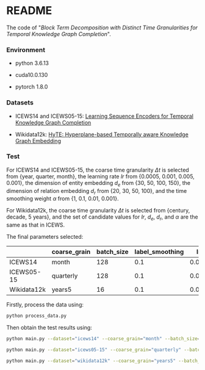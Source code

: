 # README

The code of "*Block Term Decomposition with Distinct Time Granularities for Temporal Knowledge Graph Completion*".

### Environment

- python 3.6.13

- cuda10.0.130
- pytorch 1.8.0

### Datasets

- ICEWS14 and ICEWS05-15: [Learning Sequence Encoders for Temporal Knowledge Graph Completion](https://github.com/nle-ml/mmkb)

- Wikidata12k: [HyTE: Hyperplane-based Temporally aware Knowledge Graph Embedding](https://github.com/malllabiisc/HyTE)

### Test

For ICEWS14 and ICEWS05-15, the coarse time granularity $\Delta t$ is selected from \{year, quarter, month\}, the learning rate $lr$ from \{0.0005, 0.001, 0.005, 0.001\}, the dimension of entity embedding $d_e$ from \{30, 50, 100, 150\}, the dimension of relation embedding $d_r$ from \{20, 30, 50, 100\}, and the time smoothing weight $\alpha$ from \{1, 0.1, 0.01, 0.001\}.

For Wikidata12k, the coarse time granularity $\Delta t$ is selected from \{century, decade, 5 years\}, and the set of candidate values for $lr$, $d_e$, $d_r$, and $\alpha$ are the same as that in ICEWS.

The final parameters selected:

|             | coarse_grain | batch_size | label_smoothing | lr    | dr   | entity_dim | rel_dim | alpha | dropout1 | dropout2 |
| ----------- | ------------ | ---------- | --------------- | ----- | ---- | ---------- | ------- | ----- | -------- | -------- |
| ICEWS14     | month        | 128        | 0.1             | 0.001 | 1    | 200        | 50      | 0.01  | 0.5      | 0.5      |
| ICEWS05-15  | quarterly    | 128        | 0.1             | 0.001 | 1    | 100        | 50      | 0.01  | 0.5      | 0.5      |
| Wikidata12k | years5       | 16         | 0.1             | 0.001 | 1    | 30         | 20      | 0.1   | 0.5      | 0.5      |

Firstly, process the data using:

```bash
python process_data.py
```

Then obtain the test results using:

```bash
python main.py --dataset="icews14" --coarse_grain="month" --batch_size=128 --label_smoothing=0.1 --lr=0.001 --dr=1.0 --entity_dim=200 --rel_dim=50 --alpha=0.01 --dropout1=0.5 --dropout2=0.5
```

```bash
python main.py --dataset="icews05-15" --coarse_grain="quarterly" --batch_size=128 --label_smoothing=0.1 --lr=0.001 --dr=1.0 --entity_dim=100 --rel_dim=50 --alpha=0.1 --dropout1=0.5 --dropout2=0.5
```

```bash
python main.py --dataset="wikidata12k" --coarse_grain="years5" --batch_size=16 --label_smoothing=0.1 --lr=0.001 --dr=1.0 --entity_dim=30 --rel_dim=20 --alpha=0.1 --dropout1=0.5 --dropout2=0.5
```

